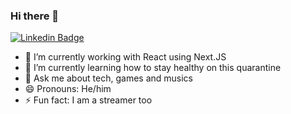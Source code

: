 ### Hi there 👋

[![Linkedin Badge](https://img.shields.io/badge/-miguelmachado-blue?style=flat-square&logo=Linkedin&logoColor=white&link=https://www.linkedin.com/in/miguel-machado/)](https://www.linkedin.com/in/miguel-machado/)

- 🔭 I’m currently working with React using Next.JS
- 🌱 I’m currently learning how to stay healthy on this quarantine
- 💬 Ask me about tech, games and musics
- 😄 Pronouns: He/him
- ⚡ Fun fact: I am a streamer too
